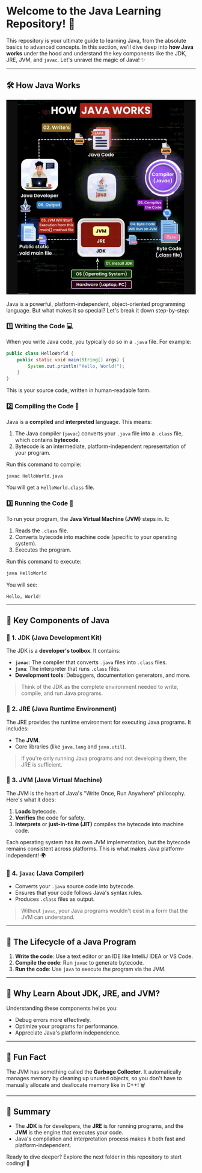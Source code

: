 # Welcome to the Java Learning Repository! 🚀

This repository is your ultimate guide to learning Java, from the absolute basics to advanced concepts. In this section, we'll dive deep into **how Java works** under the hood and understand the key components like the JDK, JRE, JVM, and `javac`. Let's unravel the magic of Java! ✨

---
## 🛠️ How Java Works

![Java work](/public/Screenshot%202025-01-10%20204518.png)



Java is a powerful, platform-independent, object-oriented programming language. But what makes it so special? Let's break it down step-by-step:

### 1️⃣ Writing the Code 💻
When you write Java code, you typically do so in a `.java` file. For example:
```java
public class HelloWorld {
    public static void main(String[] args) {
        System.out.println("Hello, World!");
    }
}
```
This is your source code, written in human-readable form.

### 2️⃣ Compiling the Code 🔧
Java is a **compiled** and **interpreted** language. This means:
1. The Java compiler (`javac`) converts your `.java` file into a `.class` file, which contains **bytecode**.
2. Bytecode is an intermediate, platform-independent representation of your program. 

Run this command to compile:
```bash
javac HelloWorld.java
```
You will get a `HelloWorld.class` file.

### 3️⃣ Running the Code 🏃
To run your program, the **Java Virtual Machine (JVM)** steps in. It:
1. Reads the `.class` file.
2. Converts bytecode into machine code (specific to your operating system).
3. Executes the program.

Run this command to execute:
```bash
java HelloWorld
```
You will see:
```
Hello, World!
```

---

## 🔑 Key Components of Java

### 🌟 1. JDK (Java Development Kit)
The JDK is a **developer's toolbox**. It contains:
- **`javac`**: The compiler that converts `.java` files into `.class` files.
- **`java`**: The interpreter that runs `.class` files.
- **Development tools**: Debuggers, documentation generators, and more.

> Think of the JDK as the complete environment needed to write, compile, and run Java programs.

### 🌟 2. JRE (Java Runtime Environment)
The JRE provides the runtime environment for executing Java programs. It includes:
- The **JVM**.
- Core libraries (like `java.lang` and `java.util`).

> If you're only running Java programs and not developing them, the JRE is sufficient.

### 🌟 3. JVM (Java Virtual Machine)
The JVM is the heart of Java's "Write Once, Run Anywhere" philosophy. Here's what it does:
1. **Loads** bytecode.
2. **Verifies** the code for safety.
3. **Interprets** or **just-in-time (JIT)** compiles the bytecode into machine code.

Each operating system has its own JVM implementation, but the bytecode remains consistent across platforms. This is what makes Java platform-independent! 🌍

### 🌟 4. `javac` (Java Compiler)
- Converts your `.java` source code into bytecode.
- Ensures that your code follows Java's syntax rules.
- Produces `.class` files as output.

> Without `javac`, your Java programs wouldn't exist in a form that the JVM can understand.

---

## 🔁 The Lifecycle of a Java Program

1. **Write the code**: Use a text editor or an IDE like IntelliJ IDEA or VS Code.
2. **Compile the code**: Run `javac` to generate bytecode.
3. **Run the code**: Use `java` to execute the program via the JVM.

---

## 🤔 Why Learn About JDK, JRE, and JVM?
Understanding these components helps you:
- Debug errors more effectively.
- Optimize your programs for performance.
- Appreciate Java's platform independence.

---

## 🎯 Fun Fact
The JVM has something called the **Garbage Collector**. It automatically manages memory by cleaning up unused objects, so you don't have to manually allocate and deallocate memory like in C++! 🗑️

---

## 🌟 Summary
- The **JDK** is for developers, the **JRE** is for running programs, and the **JVM** is the engine that executes your code.
- Java's compilation and interpretation process makes it both fast and platform-independent.

Ready to dive deeper? Explore the next folder in this repository to start coding! 🚀

